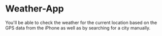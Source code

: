 # Weather-App
You'll be able to check the weather for the current location based on the GPS data from the iPhone as well as by searching for a city manually.
